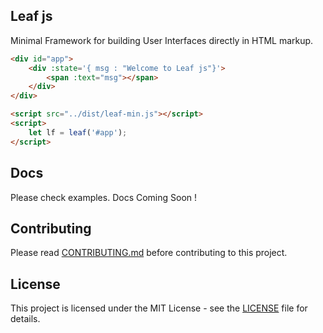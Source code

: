 ## Leaf js
Minimal Framework for building User Interfaces directly in HTML markup.

```html
<div id="app">
    <div :state='{ msg : "Welcome to Leaf js"}'>
        <span :text="msg"></span>
    </div>
</div>

<script src="../dist/leaf-min.js"></script>
<script>
    let lf = leaf('#app');
</script>
```


## Docs
Please check examples. Docs Coming Soon !

## Contributing
Please read [CONTRIBUTING.md](CONTRIBUTING.md) before contributing to this project.

## License
This project is licensed under the MIT License - see the [LICENSE](LICENSE) file for details.